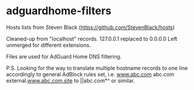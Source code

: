 # adguardhome-filters
Hosts lists from Steven Black (https://github.com/StevenBlack/hosts)

Cleaned-up from "localhost" records. 
127.0.0.1 replaced to 0.0.0.0
Left unmerged for different extensions.

Files are used for AdGuard Home DNS filtering.

P.S. Looking for the way to translate multiple hostname records
to one line accordingly to general AdBlock rules set, i.e.
	www.abc.com
	abc.com
	external.www.abc.com.site
to
	||abc.com*^
or similar.
